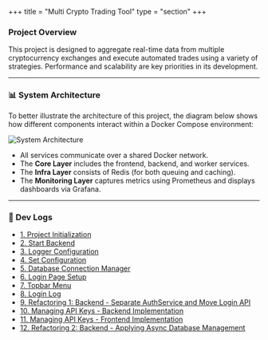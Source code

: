 +++
title = "Multi Crypto Trading Tool"
type = "section"
+++

### Project Overview

This project is designed to aggregate real-time data from multiple cryptocurrency exchanges and execute automated trades using a variety of strategies. Performance and scalability are key priorities in its development.

---

### 📊 System Architecture

To better illustrate the architecture of this project, the diagram below shows how different components interact within a Docker Compose environment:

![System Architecture](/images/projects/mcttool/system-architecture.png)

- All services communicate over a shared Docker network.
- The **Core Layer** includes the frontend, backend, and worker services.
- The **Infra Layer** consists of Redis (for both queuing and caching).
- The **Monitoring Layer** captures metrics using Prometheus and displays dashboards via Grafana.

---

### 📁 Dev Logs

- [1. Project Initialization](/multi-crypto-trading-tool/dev-logs/initializeProject/)
- [2. Start Backend](/multi-crypto-trading-tool/dev-logs/startBackend/)
- [3. Logger Configuration](/multi-crypto-trading-tool/dev-logs/loggerConfig/)
- [4. Set Configuration](/multi-crypto-trading-tool/dev-logs/setConfig/)
- [5. Database Connection Manager](/multi-crypto-trading-tool/dev-logs/databaseConnMng/)
- [6. Login Page Setup](/multi-crypto-trading-tool/dev-logs/login/)
- [7. Topbar Menu](/multi-crypto-trading-tool/dev-logs/topBarMenu/)
- [8. Login Log](/multi-crypto-trading-tool/dev-logs/loginlog/)
- [9. Refactoring 1: Backend - Separate AuthService and Move Login API](/multi-crypto-trading-tool/dev-logs/refactor1/)
- [10. Managing API Keys - Backend Implementation](/multi-crypto-trading-tool/dev-logs/mngapikeys1/)
- [11. Managing API Keys - Frontend Implementation](/multi-crypto-trading-tool/dev-logs/mngapikeys2/)
- [12. Refactoring 2: Backend - Applying Async Database Management](/multi-crypto-trading-tool/dev-logs/refactor2/)
